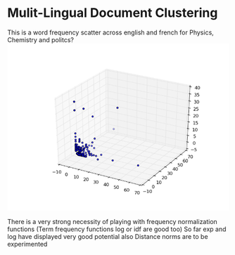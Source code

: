 # Mulit-Lingual Document Clustering

This is a word frequency scatter across english and french for
Physics, Chemistry and politcs?
<img src='a.png'></img>

There is a very strong necessity of playing with frequency normalization functions (Term frequency functions log or idf are good too)
So far exp and log have displayed very good potential
also Distance norms are to be experimented
